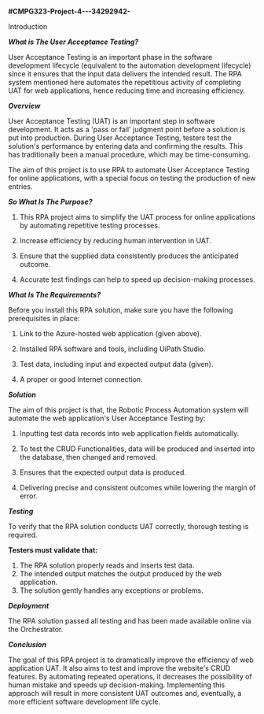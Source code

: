**#CMPG323-Project-4---34292942-**

Introduction

**_What is The User Acceptance Testing?_**

User Acceptance Testing is an important phase in the software development lifecycle (equivalent to the automation development lifecycle) since it ensures that the input data 
delivers the intended result. The RPA system mentioned here automates the repetitious activity of completing UAT for web applications, hence reducing time and increasing efficiency.


**_Overview_**

User Acceptance Testing (UAT) is an important step in software development. It acts as a 'pass or fail' judgment point before a solution is put into production.
During User Acceptance Testing, testers test the solution's performance by entering data and confirming the results. This has traditionally been a manual procedure, which may be
time-consuming.

The aim of this project is to use RPA to automate User Acceptance Testing for online applications, with a special focus on testing the production of new entries.

**_So What Is The Purpose?_**

1. This RPA project aims to simplify the UAT process for online applications by automating repetitive testing processes.

2. Increase efficiency by reducing human intervention in UAT.

3. Ensure that the supplied data consistently produces the anticipated outcome.

4. Accurate test findings can help to speed up decision-making processes.

**_What Is The Requirements?_**

Before you install this RPA solution, make sure you have the following prerequisites in place:

1. Link to the Azure-hosted web application (given above).
   
2. Installed RPA software and tools, including UiPath Studio.
   
3. Test data, including input and expected output data (given).
   
4. A proper or good Internet connection.

**_Solution_**

The aim of this project is that, the Robotic Process Automation system will automate the web application's User Acceptance Testing by:

1. Inputting test data records into web application fields automatically.

2. To test the CRUD Functionalities, data will be produced and inserted into the database, then changed and removed.

3. Ensures that the expected output data is produced.

4. Delivering precise and consistent outcomes while lowering the margin of error.

**_Testing_**

To verify that the RPA solution conducts UAT correctly, thorough testing is required.

**Testers must validate that:**

1. The RPA solution properly reads and inserts test data.
2. The intended output matches the output produced by the web application.
3. The solution gently handles any exceptions or problems.
   
**_Deployment_**

The RPA solution passed all testing and has been made available online via the Orchestrator.

**_Conclusion_**

The goal of this RPA project is to dramatically improve the efficiency of web application UAT. It also aims to test and improve the website's CRUD features. By automating repeated operations, it decreases the possibility of human mistake and speeds up decision-making. Implementing this approach will result in more consistent UAT outcomes and, eventually, a more efficient software development life cycle.










